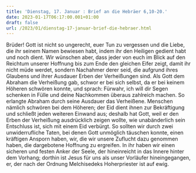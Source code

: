 ```yaml
---
title: 'Dienstag, 17. Januar : Brief an die Hebräer 6,10-20.'
date: 2023-01-17T06:17:00.001+01:00
draft: false
url: /2023/01/dienstag-17-januar-brief-die-hebraer.html
---
```


Brüder! Gott ist nicht so ungerecht, euer Tun zu vergessen und die Liebe, die ihr seinem Namen bewiesen habt, indem ihr den Heiligen gedient habt und noch dient. Wir wünschen aber, dass jeder von euch im Blick auf den Reichtum unserer Hoffnung bis zum Ende den gleichen Eifer zeigt, damit ihr nicht müde werdet, sondern Nachahmer derer seid, die aufgrund ihres Glaubens und ihrer Ausdauer Erben der Verheißungen sind. Als Gott dem Abraham die Verheißung gab, schwor er bei sich selbst, da er bei keinem Höheren schwören konnte, und sprach: Fürwahr, ich will dir Segen schenken in Fülle und deine Nachkommen überaus zahlreich machen. So erlangte Abraham durch seine Ausdauer das Verheißene. Menschen nämlich schwören bei dem Höheren; der Eid dient ihnen zur Bekräftigung und schließt jeden weiteren Einwand aus; deshalb hat Gott, weil er den Erben der Verheißung ausdrücklich zeigen wollte, wie unabänderlich sein Entschluss ist, sich mit einem Eid verbürgt. So sollten wir durch zwei unwiderrufliche Taten, bei denen Gott unmöglich täuschen konnte, einen kräftigen Ansporn haben, wir, die wir unsere Zuflucht dazu genommen haben, die dargebotene Hoffnung zu ergreifen. In ihr haben wir einen sicheren und festen Anker der Seele, der hineinreicht in das Innere hinter dem Vorhang; dorthin ist Jesus für uns als unser Vorläufer hineingegangen, er, der nach der Ordnung Melchisedeks Hoherpriester ist auf ewig.